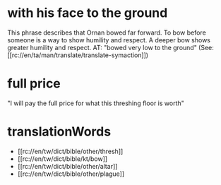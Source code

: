 # with his face to the ground

This phrase describes that Ornan bowed far forward. To bow before someone is a way to show humility and respect. A deeper bow shows greater humility and respect. AT: "bowed very low to the ground" (See: [[rc://en/ta/man/translate/translate-symaction]])

# full price

"I will pay the full price for what this threshing floor is worth"

# translationWords

* [[rc://en/tw/dict/bible/other/thresh]]
* [[rc://en/tw/dict/bible/kt/bow]]
* [[rc://en/tw/dict/bible/other/altar]]
* [[rc://en/tw/dict/bible/other/plague]]